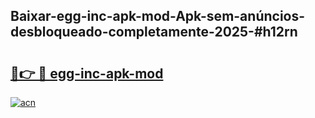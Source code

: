 ## Baixar-egg-inc-apk-mod-Apk-sem-anúncios-desbloqueado-completamente-2025-#h12rn

# <h2><a href="https://ainizakaria.my?title=egg-inc-apk-mod&ref=20M">🔗👉 🔴 egg-inc-apk-mod</a></h2>

[![acn](https://github.com/user-attachments/assets/0f9c940e-d8b0-45ae-aac7-cd30a18b3e1c)](https://ainizakaria.my?title=egg-inc-apk-mod&ref=20M)

